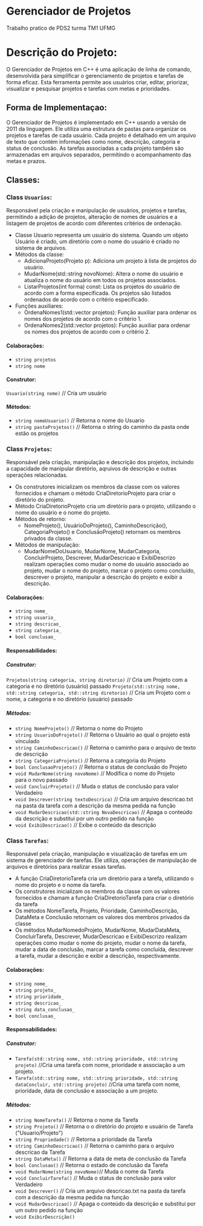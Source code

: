 # Gerenciador de Projetos
Trabalho pratico de PDS2 turma TM1 UFMG

# Descrição do Projeto:
O Gerenciador de Projetos em C++ é uma aplicação de linha de comando, desenvolvida para simplificar o gerenciamento de projetos e tarefas de forma eficaz. Esta ferramenta permite aos usuários criar, editar, priorizar, visualizar e pesquisar projetos e tarefas com metas e prioridades.

## Forma de Implementaçao:
O Gerenciador de Projetos é implementado em C++ usando a versão de 2011 da linguagem. Ele utiliza uma estrutura de pastas para organizar os projetos e tarefas de cada usuário. Cada projeto é detalhado em um arquivo de texto que contém informações como nome, descrição, categoria e status de conclusão. As tarefas associadas a cada projeto também são armazenadas em arquivos separados, permitindo o acompanhamento das metas e prazos.

## Classes:
### Class `Usuarios`:
Responsável pela criação e manipulação de usuários, projetos e tarefas, permitindo a adição de projetos, alteração de nomes de usuários e a listagem de projetos de acordo com diferentes critérios de ordenação.
- Classe Usuario representa um usuário do sistema. Quando um objeto Usuário é criado, um diretório com o nome do usuário é criado no sistema de arquivos.
- Métodos da classe:
    - AdicionaProjeto(Projeto p): Adiciona um projeto à lista de projetos do usuário.
    - MudarNome(std::string novoNome): Altera o nome do usuário e atualiza o nome do usuário em todos os projetos associados.
    - ListarProjetos(int forma) const: Lista os projetos do usuário de acordo com a forma especificada. Os projetos são listados ordenados de acordo com o critério especificado.
- Funções auxiliares:
    - OrdenaNomes1(std::vector<Projeto> projetos): Função auxiliar para ordenar os nomes dos projetos de acordo com o critério 1.
    - OrdenaNomes2(std::vector<Projeto> projetos): Função auxiliar para ordenar os nomes dos projetos de acordo com o critério 2.
#### Colaborações:
- `string projetos`
- `string nome`

#### Construtor:
`Usuario(string nome)`
// Cria um usuário

#### Métodos:
- `string nomeUsuario()`
  // Retorna o nome do Usuario
- `string pastaProjetos()`
  // Retorna o string do caminho da pasta onde estão os projetos

### Class `Projetos`:
Responsável pela criação, manipulação e descrição dos projetos, incluindo a capacidade de manipular diretório, aqruivos de descrição e outras operações relacionadas.
- Os construtores inicializam os membros da classe com os valores fornecidos e chamam o método CriaDiretorioProjeto para criar o diretório do projeto.
- Método CriaDiretorioProjeto cria um diretório para o projeto, utilizando o nome do usuário e o nome do projeto.
- Métodos de retorno:
    - NomeProjeto(), UsuárioDoProjeto(), CaminhoDescrição(), CategoriaProjeto() e ConclusãoProjeto() retornam os membros privados da classe.
- Métodos de manipulação:
    - MudarNomeDoUsuario, MudarNome, MudarCategoria, ConcluirProjeto, Descrever, MudarDescricao e ExibiDescrizo realizam operações como mudar o nome do usuário associado ao projeto, mudar o nome do projeto, marcar o projeto como concluído, descrever o projeto, manipular a descrição do projeto e exibir a descrição.
#### Colaborações:
- `string nome_`
- `string usuario_`
- `string descricao_`
- `string categoria_`
- `bool conclusao_`

#### Responsabilidades:
##### Construtor:
`Projetos(string categoria, string diretorio)`
// Cria um Projeto com a categoria e no diretório (usuário) passado
`Projeto(std::string nome, std::string categoria, std::string diretorio)` 
// Cria um Projeto com o nome, a categoria e no diretório (usuário) passado

##### Métodos:
- `string NomeProjeto()`
  // Retorna o nome do Projeto
- `string UsuarioDoProjeto()`
  // Retorna o Usuário ao qual o projeto está vinculado
- `string CaminhoDescricao()`
  // Retorna o caminho para o arquivo de texto de descrição
- `string CategoriaProjeto()`
  // Retorna a categoria do Projeto
- `bool ConclusaoProjeto()`
  // Retorna o status de conclusão do Projeto
- `void MudarNome(string novoNome)`
  // Modifica o nome do Projeto para o novo passado
- `void ConcluirProjeto()`
  // Muda o status de conclusão para valor Verdadeiro
- `void Descrever(string textoDescrica)`
  // Cria um arquivo descricao.txt na pasta da tarefa com a descrição da mesma pedida na função
- `void MudarDescricao(std::string NovaDescricao)`
  // Apaga o conteúdo da descrição e substitui por um outro pedido na função
- `void ExibiDescricao()`
  // Exibe o conteúdo da descrição
  

### Class `Tarefas`:
Responsável pela criação, manipulação e visualização de tarefas em um sistema de gerenciador de tarefas. Ele utiliza, operações de manipulação de arquivos e diretórios para realizar essas tarefas.
- A função CriaDiretorioTarefa cria um diretório para a tarefa, utilizando o nome do projeto e o nome da tarefa.
- Os construtores inicializam os membros da classe com os valores fornecidos e chamam a função CriaDiretorioTarefa para criar o diretório da tarefa
- Os métodos NomeTarefa, Projeto, Prioridade, CaminhoDescrição, DataMeta e Conclusão retornam os valores dos membros privados da classe
- Os métodos MudarNomedoProjeto, MudarNome, MudarDataMeta, ConcluirTarefa, Descrever, MudarDescricao e ExibiDescrizo realizam operações como mudar o nome do projeto, mudar o nome da tarefa, mudar a data de conclusão, marcar a tarefa como concluída, descrever a tarefa, mudar a descrição e exibir a descrição, respectivamente.
#### Colaborações:
- `string nome_`
- `string projeto_`
- `string prioridade_`
- `string descricao_`
- `string data_conclusao_`
- `bool conclusao_`


#### Responsabilidades:
##### Construtor:
- `Tarefa(std::string nome, std::string prioridade, std::string projeto)`
//Cria uma tarefa com nome, prioridade e associação a um projeto.
- `Tarefa(std::string nome, std::string prioridade, std::string dataConcluir, std::string projeto)`
//Cria uma tarefa com nome, prioridade, data de conclusão e associação a um projeto.

##### Métodos:
- `string NomeTarefa()` // Retorna o nome da Tarefa
- `string Projeto()` // Retorna o o diretório do projeto e usuário de Tarefa ("Usuario/Projeto")
- `string Propriedade()` // Retorna a prioridade da Tarefa
- `string CaminhoDescricao()` // Retorna o caminho para o arquivo descricao da Tarefa
- `string DataMeta()` // Retorna a data de meta de conclusão da Tarefa
- `bool Conclusao()` // Retorna o estado de conclusão da Tarefa
- `void MudarNome(string novoNome)`// Muda o nome da Tarefa
- `void ConcluirTarefa()` // Muda o status de conclusão para valor Verdadeiro
- `void Descrever()` // Cria um arquivo descricao.txt na pasta da tarefa com a descrição da mesma pedida na função
- `void MudarDescricao()` // Apaga o conteúdo da descrição e substitui por um outro pedido na função
- `void ExibirDescrição()`

